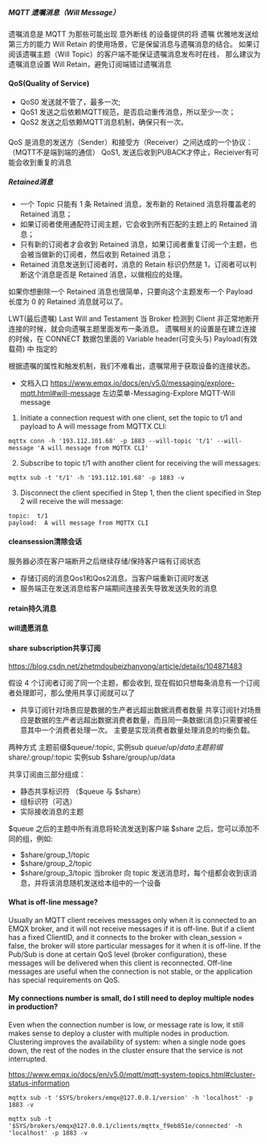 
##### MQTT 遗嘱消息（Will Message）

遗嘱消息是 MQTT 为那些可能出现 意外断线 的设备提供的将 遗嘱 优雅地发送给第三方的能力
Will Retain 的使用场景，它是保留消息与遗嘱消息的结合。
如果订阅该遗嘱主题（Will Topic）的客户端不能保证遗嘱消息发布时在线，
那么建议为遗嘱消息设置 Will Retain，避免订阅端错过遗嘱消息



#### QoS(Quality of Service)
* QoS0 发送就不管了，最多一次;
* QoS1 发送之后依赖MQTT规范，是否启动重传消息，所以至少一次；
* QoS2 发送之后依赖MQTT消息机制，确保只有一次。

#### 
QoS 是消息的发送方（Sender）和接受方（Receiver）之间达成的一个协议：（MQTT不是端到端的通信）
QoS1, 发送后收到PUBACK才停止，Recieiver有可能会收到重复的消息


##### Retained消息
* 一个 Topic 只能有 1 条 Retained 消息，发布新的 Retained 消息将覆盖老的 Retained 消息；
* 如果订阅者使用通配符订阅主题，它会收到所有匹配的主题上的 Retained 消息；
* 只有新的订阅者才会收到 Retained 消息，如果订阅者重复订阅一个主题，也会被当做新的订阅者，然后收到 Retained 消息；
* Retained 消息发送到订阅者时，消息的 Retain 标识仍然是 1，订阅者可以判断这个消息是否是 Retained 消息，以做相应的处理。

如果你想删除一个 Retained 消息也很简单，只要向这个主题发布一个 Payload 长度为 0 的 Retained 消息就可以了。

LWT(最后遗嘱)
Last Will and Testament
当 Broker 检测到 Client 非正常地断开连接的时候，就会向遗嘱主题里面发布一条消息。
遗嘱相关的设置是在建立连接的时候，在 CONNECT 数据包里面的 Variable header(可变头与) Payload(有效载荷) 中 指定的

根据遗嘱的属性和触发机制，我们不难看出，遗嘱常用于获取设备的连接状态。


* 文档入口
https://www.emqx.io/docs/en/v5.0/messaging/explore-mqtt.html#will-message
左边菜单-Messaging-Explore MQTT-Will message

1. Initiate a connection request with one client, set the topic to t/1 and payload to A will message from MQTTX CLI:
```
mqttx conn -h '193.112.101.68' -p 1883 --will-topic 't/1' --will-message 'A will message from MQTTX CLI'
```
2. Subscribe to topic t/1 with another client for receiving the will messages:
```
mqttx sub -t 't/1' -h '193.112.101.68' -p 1883 -v
```
3. Disconnect the client specified in Step 1, then the client specified in Step 2 will receive the will message:
```
topic:  t/1
payload:  A will message from MQTTX CLI
```

#### cleansession清除会话
服务器必须在客户端断开之后继续存储/保持客户端有订阅状态
 * 存储订阅的消息Qos1和Qos2消息，当客户端重新订阅时发送
 * 服务端正在发送消息给客户端期间连接丢失导致发送失败的消息
#### retain持久消息
#### will遗愿消息


#### share subscription共享订阅

https://blog.csdn.net/zhetmdoubeizhanyong/article/details/104871483

假设 4 个订阅者订阅了同一个主题，都会收到,
现在假如只想每条消息有一个订阅者处理即可，那么使用共享订阅就可以了

* 共享订阅针对场景应是数据的生产者远超出数据消费者数量
共享订阅针对场景应是数据的生产者远超出数据消费者数量，而且同一条数据(消息)只需要被任意其中一个消费者处理一次。
主要是实现消费者数量处理消息的均衡负载。

两种方式
主题前缀$queue/:topic, 实例sub $queue/up/data
主题前缀$share/:group/:topic 实例sub $share/group/up/data

共享订阅由三部分组成：
* 静态共享标识符 （$queue 与 $share）
* 组标识符（可选）
* 实际接收消息的主题

$queue 之后的主题中所有消息将轮流发送到客户端
$share 之后，您可以添加不同的组，例如:
* $share/group_1/topic
* $share/group_2/topic
* $share/group_3/topic
当broker 向 topic 发送消息时，每个组都会收到该消息，并将该消息随机发送给本组中的一个设备



#### What is off-line message?
Usually an MQTT client receives messages only when it is connected to an EMQX broker, 
and it will not receive messages if it is off-line. 
But if a client has a fixed ClientID, and it connects to the broker with clean_session = false, 
the broker will store particular messages for it when it is off-line. 
If the Pub/Sub is done at certain QoS level (broker configuration), 
these messages will be delivered when this client is reconnected.
Off-line messages are useful when the connection is not stable, or the application has special requirements on QoS.

#### My connections number is small, do I still need to deploy multiple nodes in production?
Even when the connection number is low, or message rate is low, 
it still makes sense to deploy a cluster with multiple nodes in production. 
Clustering improves the availability of system: when a single node goes down, 
the rest of the nodes in the cluster ensure that the service is not interrupted.


https://www.emqx.io/docs/en/v5.0/mqtt/mqtt-system-topics.html#cluster-status-information

```
mqttx sub -t '$SYS/brokers/emqx@127.0.0.1/version' -h 'localhost' -p 1883 -v

mqttx sub -t '$SYS/brokers/emqx@127.0.0.1/clients/mqttx_f9eb851e/connected' -h 'localhost' -p 1883 -v

```